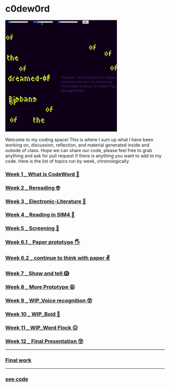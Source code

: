 # c0dew0rd

<img src="Animation_final.gif" width="70%">

Welcome to my coding space! 
This is where I sum up what I have been working on, discussion, reflection, and material generated inside and outside of class. Hope we can share our code, please feel free to grab anything and ask for pull request if there is anything you want to add to my code. Here is the list of topics run by week, chronologically.

### [Week 1 _ What is CodeWord :exploding_head:](https://github.com/napasornc/c0dew0rd/tree/master/week%2001)

### [Week 2 _ Rereading :nerd_face:](https://github.com/napasornc/c0dew0rd/tree/master/week%2002)

### [Week 3 _ Electronic-Literature :raised_eyebrow:](https://github.com/napasornc/c0dew0rd/tree/master/week%2003)

### [Week 4 _ Reading in SIM4  :triumph:](https://github.com/napasornc/c0dew0rd/blob/master/week%2004/readme.md)

### [Week 5 _ Screening :star_struck:](https://github.com/napasornc/c0dew0rd/tree/master/week%2005)

### [Week 6.1 _ Paper prototype :raised_hand_with_fingers_splayed:](https://github.com/napasornc/c0dew0rd/blob/master/week%2006.1/readme.md)

### [Week 6.2 _ continue to think with paper :v:](https://github.com/napasornc/c0dew0rd/tree/master/week%2006.2)

### [Week 7 _ Show and tell :scream:](https://github.com/napasornc/c0dew0rd/blob/master/week%2007/readme.md)

### [Week 8 _ More Prototype :tired_face:](https://github.com/napasornc/c0dew0rd/blob/master/week%2008/readme.md)

### [Week 9 _ WIP_Voice recognition :dizzy_face:](https://github.com/napasornc/c0dew0rd/blob/master/week%2009/readme.md)

### [Week 10 _ WIP_Boid :thinking:](https://github.com/napasornc/c0dew0rd/tree/master/week%2010)

### [Week 11 _ WIP_Word Flock :confounded:](https://github.com/napasornc/c0dew0rd/blob/master/week%2011/readme.md)

### [Week 12 _ Final Presentation :astonished:](https://github.com/napasornc/c0dew0rd/blob/master/week%2012/readme.md)

-----------------------------------------------------
### [Final work](https://github.com/napasornc/c0dew0rd/blob/master/readme.md)
-----------------------------------------------------
### [see code](https://github.com/napasornc/c0dew0rd/tree/master/processing)





